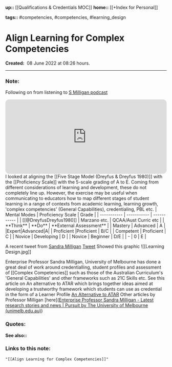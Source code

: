 **up::** [[Qualifications & Credentials MOC]]
**home::** [[+Index for Personal]]

**tags::** #competencies, #competencies, #learning_design 

# Align Learning for Complex Competencies

**Created:**  08 June 2022 at  08:26 hours.

___
### Note:
Following on from listening to [S Milligan podcast](https://open.spotify.com/episode/1xDHp0HQiJa8XgiPQKjM1U?si=6812d527d096480e) 
<iframe style="border-radius:12px" src="https://open.spotify.com/embed/episode/1xDHp0HQiJa8XgiPQKjM1U?utm_source=generator" width="100%" height="232" frameBorder="0" allowfullscreen="" allow="autoplay; clipboard-write; encrypted-media; fullscreen; picture-in-picture"></iframe>
I looked at aligning the [[Five Stage Model (Dreyfus & Dreyfus 1980)]]  with the [[Proficiency Scale]] with the 5-scale grading of A to E. Coming from different considerations of learning and development, these do not completely line up. However, the exercise may be useful when communicating to educators how to map different stages of student learning in a range of contexts from academic learning, learning growth, 'complex competencies' (General Capabilities), credentialing, PBL etc.
| Mental Modes | Proficiency Scale | Grade |
| ----------- | ----------- | ----------- |
| [[@DreyfusDreyfus1980]] | Marzano etc. | QCAA/Aust Curric etc |
| **Think** | **Do** | **External Assessment** | 
| Mastery | Advanced | A |
|Expert|Advanced|A|
| Proficient |Proficient | B/C |
| Competent | Proficient | C |
| Novice | Developing | D |
| Novice | Beginner | D/E |
| -  | 0  | E |

A recent tweet from [Sandra Milligan](https://twitter.com/SandraMilligan3?s=20&t=QpC53MY-nEo9nODPQaxJOw)  [Tweet]( https://twitter.com/SandraMilligan3/status/1505996137454772224?s=20&t=QpC53MY-nEo9nODPQaxJOw) Showed this graphic
![[Learning Design.jpg]]


Enterprise Professor Sandra Milligan, University of Melbourne has done a great deal of work around credentialling, student profiles and assessment of [[Complex Competencies]] such as those of the Australian Curriculum's 'General Capabilities' and other frameworks such as 21C Skills etc.
See this article on An alternative to ATAR which brings together ideas aimed at developing a trustworthy framework which students can use as credential in the form of a Learner Profile [An Alternative to ATAR](https://pursuit.unimelb.edu.au/articles/an-alternative-to-atar)
Other articles by Professor Milligan [here]([Enterprise Professor Sandra Milligan - Latest research stories and news | Pursuit by The University of Melbourne (unimelb.edu.au)](https://pursuit.unimelb.edu.au/individuals/enterprise-professor-sandra-milligan))

### Quotes:


**See also::** 

### Links to this note:
```query
"[[Align Learning for Complex Competencies]]"
```

